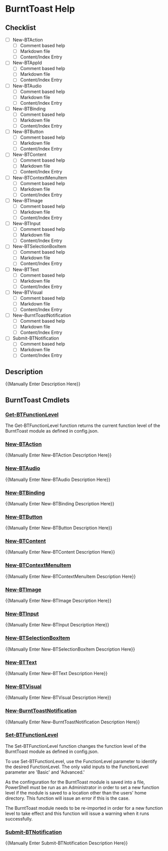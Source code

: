 # BurntToast Help
## Checklist
- [ ] New-BTAction
    - [ ] Comment based help
    - [ ] Markdown file
    - [ ] Content/Index Entry
- [ ] New-BTAppId
    - [ ] Comment based help
    - [ ] Markdown file
    - [ ] Content/Index Entry
- [ ] New-BTAudio
    - [ ] Comment based help
    - [ ] Markdown file
    - [ ] Content/Index Entry
- [ ] New-BTBinding
    - [ ] Comment based help
    - [ ] Markdown file
    - [ ] Content/Index Entry
- [ ] New-BTButton
    - [ ] Comment based help
    - [ ] Markdown file
    - [ ] Content/Index Entry
- [ ] New-BTContent
    - [ ] Comment based help
    - [ ] Markdown file
    - [ ] Content/Index Entry
- [ ] New-BTContextMenuItem
    - [ ] Comment based help
    - [ ] Markdown file
    - [ ] Content/Index Entry
- [ ] New-BTImage
    - [ ] Comment based help
    - [ ] Markdown file
    - [ ] Content/Index Entry
- [ ] New-BTInput
    - [ ] Comment based help
    - [ ] Markdown file
    - [ ] Content/Index Entry
- [ ] New-BTSelectionBoxItem
    - [ ] Comment based help
    - [ ] Markdown file
    - [ ] Content/Index Entry
- [ ] New-BTText
    - [ ] Comment based help
    - [ ] Markdown file
    - [ ] Content/Index Entry
- [ ] New-BTVisual
    - [ ] Comment based help
    - [ ] Markdown file
    - [ ] Content/Index Entry
- [ ] New-BurntToastNotification
    - [ ] Comment based help
    - [ ] Markdown file
    - [ ] Content/Index Entry
- [ ] Submit-BTNotification
    - [ ] Comment based help
    - [ ] Markdown file
    - [ ] Content/Index Entry

## Description
{{Manually Enter Description Here}}

## BurntToast Cmdlets
### [Get-BTFunctionLevel](Get-BTFunctionLevel.md)
The Get-BTFunctionLevel function returns the current function level of the BurntToast module as defined in config.json.

### [New-BTAction](New-BTAction.md)
{{Manually Enter New-BTAction Description Here}}

### [New-BTAudio](New-BTAudio.md)
{{Manually Enter New-BTAudio Description Here}}

### [New-BTBinding](New-BTBinding.md)
{{Manually Enter New-BTBinding Description Here}}

### [New-BTButton](New-BTButton.md)
{{Manually Enter New-BTButton Description Here}}

### [New-BTContent](New-BTContent.md)
{{Manually Enter New-BTContent Description Here}}

### [New-BTContextMenuItem](New-BTContextMenuItem.md)
{{Manually Enter New-BTContextMenuItem Description Here}}

### [New-BTImage](New-BTImage.md)
{{Manually Enter New-BTImage Description Here}}

### [New-BTInput](New-BTInput.md)
{{Manually Enter New-BTInput Description Here}}

### [New-BTSelectionBoxItem](New-BTSelectionBoxItem.md)
{{Manually Enter New-BTSelectionBoxItem Description Here}}

### [New-BTText](New-BTText.md)
{{Manually Enter New-BTText Description Here}}

### [New-BTVisual](New-BTVisual.md)
{{Manually Enter New-BTVisual Description Here}}

### [New-BurntToastNotification](New-BurntToastNotification.md)
{{Manually Enter New-BurntToastNotification Description Here}}

### [Set-BTFunctionLevel](Set-BTFunctionLevel.md)
The Set-BTFunctionLevel function changes the function level of the BurntToast module as defined in config.json.

To use Set-BTFunctionLevel, use the FunctionLevel parameter to identify the desired FunctionLevel. The only valid inputs to the FunctionLevel parameter are 'Basic' and 'Advanced.'

As the confirguration for the BurntToast module is saved into a file, PowerShell must be run as an Administrator in order to set a new function level if the module is saved to a location other than the users' home directory. This function will issue an error if this is the case.

The BurntToast module needs to be re-imported in order for a new function level to take effect and this function will issue a warning when it runs successfully.

### [Submit-BTNotification](Submit-BTNotification.md)
{{Manually Enter Submit-BTNotification Description Here}}
